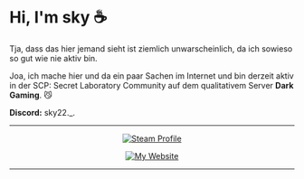 # Hi, I'm sky ☕
Tja, dass das hier jemand sieht ist ziemlich unwarscheinlich, da ich sowieso so gut wie nie aktiv bin.

Joa, ich mache hier und da ein paar Sachen im Internet und bin derzeit aktiv in der SCP: Secret Laboratory Community auf dem qualitativem Server **Dark Gaming**. 😼

**Discord:** sky22._.
<br>
<hr>

<p align="center">
  <a href="https://steamcommunity.com/id/o_0_sky_0_o">
    <img src="https://img.shields.io/badge/Steam-Profile-4B4B4B?style=for-the-badge&logo=steam&logoColor=white&labelColor=0078D4" alt="Steam Profile">
  </a>
</p>

<p align="center">
  <a href="https://Tja nh, kommt noch. ">
    <img src="https://img.shields.io/badge/My-Website-4B4B4B?style=for-the-badge&labelColor=7B1DB9&logo=&logoColor=white" alt="My Website"" alt="My Website">
  </a>
</p>

<hr>

